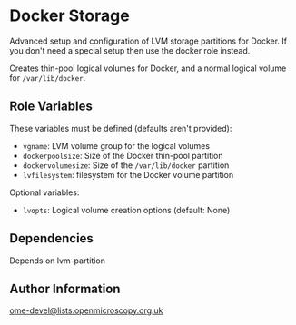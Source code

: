 Docker Storage
==============

Advanced setup and configuration of LVM storage partitions for Docker.
If you don't need a special setup then use the docker role instead.

Creates thin-pool logical volumes for Docker, and a normal logical volume for `/var/lib/docker`.

Role Variables
--------------

These variables must be defined (defaults aren't provided):

- `vgname`: LVM volume group for the logical volumes
- `dockerpoolsize`: Size of the Docker thin-pool partition
- `dockervolumesize`: Size of the `/var/lib/docker` partition
- `lvfilesystem`: filesystem for the Docker volume partition

Optional variables:

- `lvopts`: Logical volume creation options (default: None)

Dependencies
------------

Depends on lvm-partition

Author Information
------------------

ome-devel@lists.openmicroscopy.org.uk

